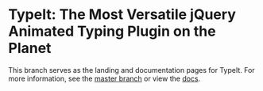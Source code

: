 # TypeIt: The Most Versatile jQuery Animated Typing Plugin on the Planet

This branch serves as the landing and documentation pages for TypeIt. For more information, see the <a href="https://github.com/alexmacarthur/typeit">master branch</a> or view the <a href="http://macarthur.me/typeit/docs">docs</a>.